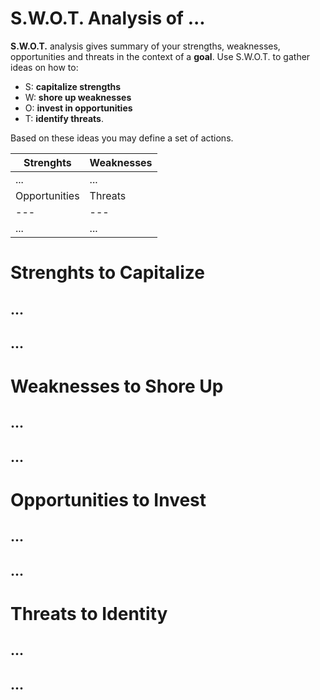 # S.W.O.T. Analysis of ...

**S.W.O.T.** analysis gives summary of your strengths, weaknesses,
opportunities and threats in the context of a **goal**. Use
S.W.O.T. to gather ideas on how to:

* S: **capitalize strengths**
* W: **shore up weaknesses** 
* O: **invest in opportunities**
* T: **identify threats**. 

Based on these ideas you may define a set of actions.

| Strenghts     	| Weaknesses   	|
|---	            |---	        |
| ...   	        | ...   	    |
| Opportunities   	| Threats   	|
|---	            |---	        |
| ...   	        | ...   	    |



# Strenghts to Capitalize

## ...
## ...

# Weaknesses to Shore Up

## ...
## ...

# Opportunities to Invest

## ...
## ...

# Threats to Identity

## ...
## ...
